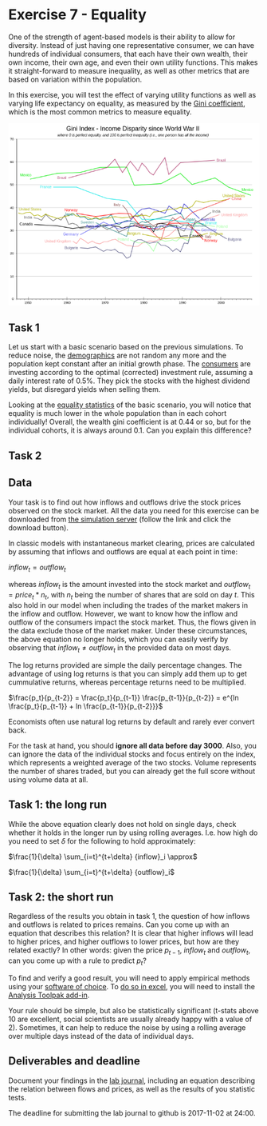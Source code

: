 # Exercise 7 - Equality

One of the strength of agent-based models is their ability to allow for diversity. Instead of just having one representative consumer, we can have hundreds of individual consumers, that each have their own wealth, their own income, their own age, and even their own utility functions. This makes it straight-forward to measure inequality, as well as other metrics that are based on variation within the population.

In this exercise, you will test the effect of varying utility functions as well as varying life expectancy on equality, as measured by the [Gini coefficient](https://en.wikipedia.org/wiki/Gini_coefficient), which is the most common metrics to measure equality.

![equality](images/ex7-gini-world.png "Income inequality in various countries")

## Task 1

Let us start with a basic scenario based on the previous simulations. To reduce noise, the [demographics](http://meissereconomics.com/vis/simulation?sim=ex7-equality-basic&metric=demographics) are not random any more and the population kept constant after an initial growth phase. The [consumers](https://github.com/meisser/course/blob/ex7-equality-basic/simulation/src/com/agentecon/consumer/InvestingConsumer.java) are investing according to the optimal (corrected) investment rule, assuming a daily interest rate of 0.5%. They pick the stocks with the highest dividend yields, but disregard yields when selling them.

Looking at the [equality statistics](http://meissereconomics.com/vis/simulation?sim=ex7-equality-basic&metric=equality) of the basic scenario, you will notice that equality is much lower in the whole population than in each cohort individually! Overall, the wealth gini coefficient is at 0.44 or so, but for the individual cohorts, it is always around 0.1. Can you explain this difference?

## Task 2



## Data

Your task is to find out how inflows and outflows drive the stock prices observed on the stock market. All the data you need for this exercise can be downloaded from [the simulation server](http://meissereconomics.com/vis/simulation?sim=ex6-flow&metric=stockmarket) (follow the link and click the download button).

In classic models with instantaneous market clearing, prices are calculated by assuming that inflows and outflows are equal at each point in time:

${inflow}_t = {outflow}_t$

whereas ${inflow}_t$ is the amount invested into the stock market and ${outflow}_t = {price}_t * n_t$, with $n_t$ being the number of shares that are sold on day $t$. This also hold in our model when including the trades of the market makers in the inflow and outflow. However, we want to know how the inflow and outflow of the consumers impact the stock market. Thus, the flows given in the data exclude those of the market maker. Under these circumstances, the above equation no longer holds, which you can easily verify by observing that ${inflow}_t \neq {outflow}_t$ in the provided data on most days.

The log returns provided are simple the daily percentage changes. The advantage of using log returns is that you can simply add them up to get cummulative returns, whereas percentage returns need to be multiplied.

$\frac{p_t}{p_{t-2}} = \frac{p_t}{p_{t-1}} \frac{p_{t-1}}{p_{t-2}} = e^{ln \frac{p_t}{p_{t-1}} + ln \frac{p_{t-1}}{p_{t-2}}}$

Economists often use natural log returns by default and rarely ever convert back.

For the task at hand, you should **ignore all data before day 3000**. Also, you can ignore the data of the individual stocks and focus entirely on the index, which represents a weighted average of the two stocks. Volume represents the number of shares traded, but you can already get the full score without using volume data at all.

## Task 1: the long run

While the above equation clearly does not hold on single days, check whether it holds in the longer run by using rolling averages. I.e. how high do you need to set $\delta$ for the following to hold approximately:

$\frac{1}{\delta} \sum_{i=t}^{t+\delta} {inflow}_i \approx$

$\frac{1}{\delta} \sum_{i=t}^{t+\delta} {outflow}_i$

## Task 2: the short run

Regardless of the results you obtain in task 1, the question of how inflows and outflows is related to prices remains. Can you come up with an equation that describes this relation? It is clear that higher inflows will lead to higher prices, and higher outflows to lower prices, but how are they related exactly? In other words: given the price $p_{t-1}$, ${inflow}_t$ and ${outflow}_t$, can you come up with a rule to predict $p_t$?

To find and verify a good result, you will need to apply empirical methods using your [software of choice](https://www.uzh.ch/cmsssl/id/de/dl/sw/angebote/alle.html). To [do so in excel](http://www.excel-easy.com/examples/regression.html), you will need to install the [Analysis Toolpak add-in](http://www.excel-easy.com/data-analysis/analysis-toolpak.html).

Your rule should be simple, but also be statistically significant (t-stats above 10 are excellent, social scientists are usually already happy with a value of 2). Sometimes, it can help to reduce the noise by using a rolling average over multiple days instead of the data of individual days.

## Deliverables and deadline

Document your findings in the [lab journal](exercise06-journal.md), including an equation describing the relation between flows and prices, as well as the results of you statistic tests.

The deadline for submitting the lab journal to github is 2017-11-02 at 24:00.
